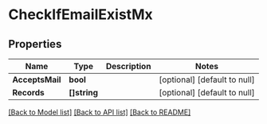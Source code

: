 # CheckIfEmailExistMx

## Properties
Name | Type | Description | Notes
------------ | ------------- | ------------- | -------------
**AcceptsMail** | **bool** |  | [optional] [default to null]
**Records** | **[]string** |  | [optional] [default to null]

[[Back to Model list]](../README.md#documentation-for-models) [[Back to API list]](../README.md#documentation-for-api-endpoints) [[Back to README]](../README.md)

